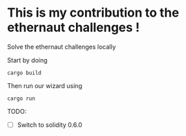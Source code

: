 # This is my contribution to the ethernaut challenges !

Solve the ethernaut challenges locally

Start by doing 

`cargo build`

Then run our wizard using

`cargo run`

TODO:

- [ ] Switch to solidity 0.6.0
